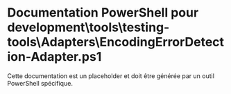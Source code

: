 # Documentation PowerShell pour development\tools\testing-tools\Adapters\EncodingErrorDetection-Adapter.ps1

Cette documentation est un placeholder et doit être générée par un outil PowerShell spécifique.
